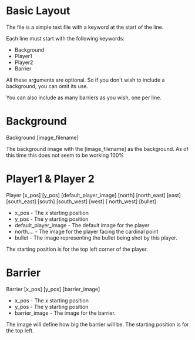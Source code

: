 Basic Layout
============

The file is a simple text file with a keyword at the start of the line.

Each line must start with the following keywords:

* Background 
* Player1
* Player2
* Barrier


All these arguments are optional. So if you don't wish to include a background,
you can omit its use.

You can also include as many barriers as you wish, one per line.


Background
==========
Background [image_filename]

The background image with the [image_filename] as the background. As of this time
this does not seem to be working 100%

Player1 & Player 2
==================
Player [x_pos] [y_pos] [default_player_image] [north] [north_east] [east] [south_east] [south] [south_west] [west] [ north_west] [bullet]

* x_pos - The x starting position
* y_pos - The y starting position
* default_player_image - The default image for the player
* north.... - The image for the player facing the cardinal point
* bullet - The image representing the bullet being shot by this player.

The starting position is for the top left corner of the player.

Barrier
=======
Barrier [x_pos] [y_pos] [barrier_image]

* x_pos - The x starting position
* y_pos - The y starting position
* barrier_image - The image for the barrier.

The image will define how big the barrier will be. The starting position is
for the top left.